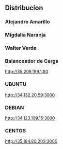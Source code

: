 ## Distribucion

### Alejandro Amarillo
### Migdalia Naranja


### Walter Verde

### Balanceador de Carga
http://35.209.199.1:80

### UBUNTU
http://34.132.20.59:3000

### DEBIAN
http://34.123.109.15:3000

### CENTOS
http://35.184.80.203:3000
